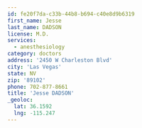 ```yaml
---
id: fe20f7da-c33b-44b8-b694-c40e8d9b6319
first_name: Jesse
last_name: DADSON
license: M.D.
services:
  - anesthesiology
category: doctors
address: '2450 W Charleston Blvd'
city: 'Las Vegas'
state: NV
zip: '89102'
phone: 702-877-8661
title: 'Jesse DADSON'
_geoloc:
  lat: 36.1592
  lng: -115.247
---
```

